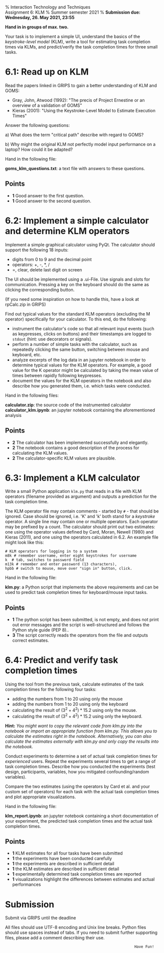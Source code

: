 % Interaction Technology and Techniques  
  Assignment 6: KLM
% Summer semester 2021
% **Submission due: Wednesday, 26. May 2021, 23:55**

**Hand in in groups of max. two.**

Your task is to implement a simple UI, understand the basics of the *keystroke-level model* (KLM), write a tool for estimating task completion times via KLMs, and predict/verify the task completion times for three small tasks.

6.1: Read up on KLM
====================

Read the papers linked in GRIPS to gain a better understanding of KLM and GOMS:

<!-- * Card, Moran, Newell (1980): "The Keystroke-Level Model for User Performance Time with Interactive Systems" -->

* Gray, John, Atwood (1992): "The precis of Project Ernestine or an overview of a validation of GOMS"
* Kieras (2001): "Using the Keystroke-Level Model to Estimate Execution Times"

Answer the following questions:

a) What does the term "critical path" describe with regard to GOMS?
<!-- b) Which Fitts' Law formulation is used by Card et al.? -->
b) Why might the original KLM not perfectly model input performance on a laptop? How could it be adapted?

Hand in the following file:

**goms_klm_questions.txt**: a text file with answers to these questions.

Points
--------

* **1** Good answer to the first question.
* **1** Good answer to the second question.


6.2: Implement a simple calculator and determine KLM operators
==============================================================

Implement a simple graphical calculator using PyQt. The calculator should support the following 18 inputs:

* digits from 0 to 9 and the decimal point
* operators: +, -, \*, /
* =, clear, delete last digit on screen

The UI should be implemented using a .ui-File. 
Use signals and slots for communication.
Pressing a key on the keyboard should do the same as clicking the corresponding button.

(If you need some inspiration on how to handle this, have a look at rpCalc.zip in GRIPS)

Find out typical values for the standard KLM operators (excluding the M operator) specifically for your calculator.
To this end, do the following:

* instrument the calculator's code so that all relevant input events (such as keypresses, clicks on buttons) and their timestamps are logged to `stdout` (hint: use decorators or signals).  
* perform a number of simple tasks with the calculator, such as repeatedly clicking the same button, switching between mouse and keyboard, etc. 
* analyze excerpts of the log data in an jupyter notebook in order to determine typical values for the KLM operators. For example, a good value for the K operator might be calculated by taking the mean value of times between rapidly following keypresses.
* document the values for the KLM operators in the notebook and also describe how you generated them, i.e. which tasks were conducted.

Hand in the following files:

**calculator.zip**: the source code of the instrumented calculator
**calculator_klm.ipynb**: an jupyter notebook containing the aforementioned analysis

Points
------------

* **2** The calculator has been implemented successfully and elegantly.
* **2** The notebook contains a good description of the process for calculating the KLM values.
* **2** The calculator-specific KLM values are plausible.


6.3: Implement a KLM calculator
===============================

Write a small Python application `klm.py` that reads in a file with KLM operators (filename provided as argument) and outputs a prediction for the task completion time. 

The KLM operator file may contain comments - started by `#` - that should be ignored.
Case should be ignored, i.e. 'K' and 'k' both stand for a *keystroke* operator.
A single line may contain one or multiple operators. 
Each operator may be prefixed by a count.
The calculator should print out two estimates: one using the operator values defined by Card, Moran, Newell (1980) and Kieras (2011), and one using the operators calculated in 6.2.
An example file might look like this:

~~~~
# KLM operators for logging in to a system
m8k # remember username, enter eight keystrokes for username
k  # tab, switches to password field
m13k # remember and enter password (13 characters), 
hpbb # switch to mouse, move over "sign in" button, click.
~~~~
Hand in the following file:

**klm.py**: a Python script that implements the above requirements and can be used to predict task completion times for keyboard/mouse input tasks.


Points
------------

* **1** The python script has been submitted, is not empty, and does not print out error messages and the script is well-structured and follows the Python style guide (PEP 8)..
* **3** The script correctly reads the operators from the file and outputs correct estimates.


6.4: Predict and verify task completion times
=============================================

Using the tool from the previous task, calculate estimates of the task completion times for the following four tasks:

* adding the numbers from 1 to 20 using only the mouse
* adding the numbers from 1 to 20 using only the keyboard
* calculating the result of $(3^2 + 4^2) * 15.2$ using only the mouse.
* calculating the result of $(3^2 + 4^2) * 15.2$ using only the keyboard.

**Hint:** *You might want to copy the relevant code from klm.py into the notebook or import an appropriate function from klm.py. This allows you to calculate the estimates right in the notebook. Alternatively, you can also calculate the estimates externally with klm.py and only copy the results into the notebook.*

Conduct experiments to determine a set of actual task completion times for *experienced* users.
Repeat the experiments several times to get a range of task completion times.
Describe how you conducted the experiments (test design, participants, variables, how you mitigated confounding/random variables).

Compare the two estimates (using the operators by Card et al. and your custom set of operators) for each task with the actual task completion times and plot appropriate visualizations. 

Hand in the following file:

**klm_report.ipynb**: an jupyter notebook containing a short documentation of your experiment, the predicted task completion times and the actual task completion times.


Points
------------

* **1** KLM estimates for all four tasks have been submitted 
* **1** the experiments have been conducted carefully
* **1** the experiments are described in sufficient detail
* **1** the KLM estimates are described in sufficient detail
* **1** experimentally determined task completion times are reported
* **1** visualizations highlight the differences between estimates and actual performances


Submission 
=========================================
Submit via GRIPS until the deadline

All files should use UTF-8 encoding and Unix line breaks.
Python files should use spaces instead of tabs.
If you need to submit further supporting files, please add a comment describing their use.

                                                               Have Fun!
